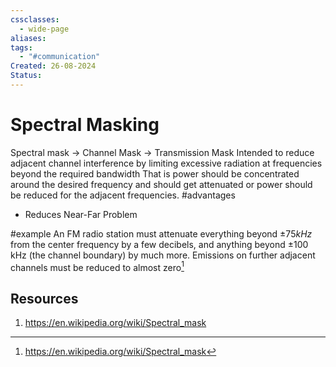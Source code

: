 ```yaml
---
cssclasses:
  - wide-page
aliases: 
tags:
  - "#communication"
Created: 26-08-2024
Status:
---
```

# Spectral Masking
Spectral mask -> Channel Mask -> Transmission Mask 
Intended to reduce adjacent channel interference by limiting excessive radiation at frequencies beyond the required bandwidth 
That is power should be concentrated around the desired frequency and should get attenuated or power should be reduced for the adjacent frequencies. 
#advantages 
- Reduces Near-Far Problem

#example 
An FM radio station must attenuate everything beyond $±75kHz$ from the center frequency by a few decibels, and anything beyond ±100 kHz (the channel boundary) by much more. Emissions on further adjacent channels must be reduced to almost zero[^1]

[^1]:https://en.wikipedia.org/wiki/Spectral_mask 

## Resources 
1. https://en.wikipedia.org/wiki/Spectral_mask